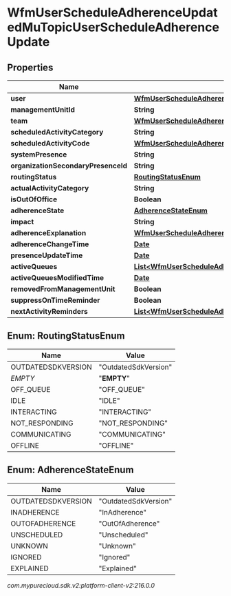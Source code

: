 # WfmUserScheduleAdherenceUpdatedMuTopicUserScheduleAdherenceUpdate


## Properties

| Name | Type | Description | Notes |
| ------------ | ------------- | ------------- | ------------- |
| **user** | [**WfmUserScheduleAdherenceUpdatedMuTopicUserReference**](WfmUserScheduleAdherenceUpdatedMuTopicUserReference) |  |  [optional] |
| **managementUnitId** | **String** |  |  [optional] |
| **team** | [**WfmUserScheduleAdherenceUpdatedMuTopicUriReference**](WfmUserScheduleAdherenceUpdatedMuTopicUriReference) |  |  [optional] |
| **scheduledActivityCategory** | **String** |  |  [optional] |
| **scheduledActivityCode** | [**WfmUserScheduleAdherenceUpdatedMuTopicActivityCodeReference**](WfmUserScheduleAdherenceUpdatedMuTopicActivityCodeReference) |  |  [optional] |
| **systemPresence** | **String** |  |  [optional] |
| **organizationSecondaryPresenceId** | **String** |  |  [optional] |
| **routingStatus** | [**RoutingStatusEnum**](#Enum--RoutingStatusEnum) |  |  [optional] |
| **actualActivityCategory** | **String** |  |  [optional] |
| **isOutOfOffice** | **Boolean** |  |  [optional] |
| **adherenceState** | [**AdherenceStateEnum**](#Enum--AdherenceStateEnum) |  |  [optional] |
| **impact** | **String** |  |  [optional] |
| **adherenceExplanation** | [**WfmUserScheduleAdherenceUpdatedMuTopicRealTimeAdherenceExplanation**](WfmUserScheduleAdherenceUpdatedMuTopicRealTimeAdherenceExplanation) |  |  [optional] |
| **adherenceChangeTime** | [**Date**](Date) |  |  [optional] |
| **presenceUpdateTime** | [**Date**](Date) |  |  [optional] |
| **activeQueues** | [**List&lt;WfmUserScheduleAdherenceUpdatedMuTopicQueueReference&gt;**](WfmUserScheduleAdherenceUpdatedMuTopicQueueReference) |  |  [optional] |
| **activeQueuesModifiedTime** | [**Date**](Date) |  |  [optional] |
| **removedFromManagementUnit** | **Boolean** |  |  [optional] |
| **suppressOnTimeReminder** | **Boolean** |  |  [optional] |
| **nextActivityReminders** | [**List&lt;WfmUserScheduleAdherenceUpdatedMuTopicUserNextActivityReminder&gt;**](WfmUserScheduleAdherenceUpdatedMuTopicUserNextActivityReminder) |  |  [optional] |


## Enum: RoutingStatusEnum

| Name | Value |
| ---- | ----- |
| OUTDATEDSDKVERSION | &quot;OutdatedSdkVersion&quot; | 
| _EMPTY_ | &quot;__EMPTY__&quot; | 
| OFF_QUEUE | &quot;OFF_QUEUE&quot; | 
| IDLE | &quot;IDLE&quot; | 
| INTERACTING | &quot;INTERACTING&quot; | 
| NOT_RESPONDING | &quot;NOT_RESPONDING&quot; | 
| COMMUNICATING | &quot;COMMUNICATING&quot; | 
| OFFLINE | &quot;OFFLINE&quot; | 


## Enum: AdherenceStateEnum

| Name | Value |
| ---- | ----- |
| OUTDATEDSDKVERSION | &quot;OutdatedSdkVersion&quot; | 
| INADHERENCE | &quot;InAdherence&quot; | 
| OUTOFADHERENCE | &quot;OutOfAdherence&quot; | 
| UNSCHEDULED | &quot;Unscheduled&quot; | 
| UNKNOWN | &quot;Unknown&quot; | 
| IGNORED | &quot;Ignored&quot; | 
| EXPLAINED | &quot;Explained&quot; | 




_com.mypurecloud.sdk.v2:platform-client-v2:216.0.0_
